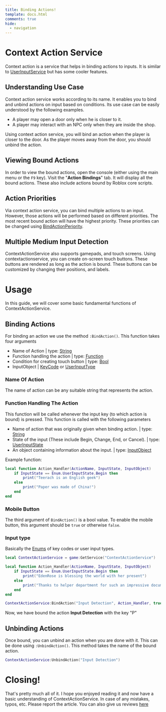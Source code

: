 ```yaml
---
title: Binding Actions!
template: docs.html
comments: true
hide:
  - navigation
---
```


# Context Action Service
Context action is a service that helps in binding actions to inputs. It is similar to [UserInputService](https://developer.roblox.com/en-us/api-reference/class/UserInputService) but has some cooler features.

## Understanding Use Case
Context action service works according to its name. It enables you to bind and unbind actions on input based on conditions. Its use case can be easily understood by the following examples.

* A player may open a door only when he is closer to it.
* A player may interact with an NPC only when they are inside the shop.

Using context action service, you will bind an action when the player is closer to the door. As the player moves away from the door, you should unbind the action.

## Viewing Bound Actions
In order to view the bound actions, open the console (either using the main menu or the `F9` key). Visit the "**Action Bindings**" tab. It will display all the bound actions. These also include actions bound by Roblox core scripts. 

## Action Priorities
Via context action service, you can bind multiple actions to an input. However, those actions will be performed based on different priorities. The most recent bound action will have the highest priority. These priorities can be changed using [BindActionPeriority](https://developer.roblox.com/en-us/api-reference/function/ContextActionService/BindActionAtPriority).

## Multiple Medium Input Detection
ContextActionService also supports gamepads, and touch screens. Using contextactionservice, you can create on-screen touch buttons. These buttons are rendered as long as the action is bound. These buttons can be customized by changing their positions, and labels.

# Usage
In this guide, we will cover some basic fundamental functions of ContextActionService.

## Binding Actions
For binding an action we use the method `:BindAction()`. This function takes four arguments

* Name of Action   | type: [String](https://developer.roblox.com/en-us/articles/String)
* Function handling the action   | type: [Function](https://developer.roblox.com/en-us/articles/Function)
* Condition for creating touch button   | type: [Bool](https://developer.roblox.com/en-us/articles/Boolean)
* InputObject   | [KeyCode](https://developer.roblox.com/en-us/api-reference/enum/KeyCode) or [UserInputType](https://developer.roblox.com/en-us/api-reference/enum/UserInputType)

### Name Of Action
The name of action can be any suitable string that represents the action.

### Function Handling The Action
This function will be called whenever the input key (to which action is bound) is pressed. This function is called with the following parameters

* Name of action that was originally given when binding action.   | type: [String](https://developer.roblox.com/en-us/articles/String)
* State of the input (These include Begin, Change, End, or Cancel).   | type: [UserInputState](https://developer.roblox.com/en-us/api-reference/enum/UserInputState)
* An object containing information about the input.   | type: [InputObject](https://developer.roblox.com/en-us/api-reference/class/InputObject)

Example function:

```lua
local function Action_Handler(ActionName, InputState, InputObject)
    if InputState == Enum.UserInputState.Begin then
        print("Teerach is an English geek")
    else
        print("Paper was made of China!")
    end
end
```

### Mobile Button
The third argument of `BindAction()` is a bool value. To enable the mobile button, this argument should be `true` or otherwise `false`.

### Input type
Basically the [Enums](https://developer.roblox.com/en-us/api-reference/datatype/Enums) of key codes or user input types.

```lua
local ContextActionService = game:GetService("ContextActionService")

local function Action_Handler(ActionName, InputState, InputObject)
    if InputState == Enum.UserInputState.Begin then
        print("EdenRose is blessing the world with her present")
    else 
        print("Thanks to helper department for such an impressive documentation")
    end
end

ContextActionService:BindAction("Input Detection", Action_Handler, true, Enum.KeyCode.P)
```

Now, we have bound the action **Input Detection** with the key "P"

## Unbinding Actions
Once bound, you can unbind an action when you are done with it. This can be done using `:UnbindAction()`. This method takes the name of the bound action.

```lua
ContextActionService:UnbindAction("Input Detection")
```

# Closing!
That's pretty much all of it. I hope you enjoyed reading it and now have a basic understanding of ContextActionService. In case of any mistakes, typos, etc. Please report the article. You can also give us reviews [here](https://rodevs-helpers.github.io/Helpers-Documents/Others/Help_Us%21/)